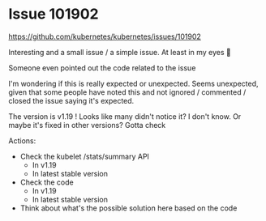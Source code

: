# Issue 101902

https://github.com/kubernetes/kubernetes/issues/101902

Interesting and a small issue / a simple issue. At least in my eyes 🙈

Someone even pointed out the code related to the issue

I'm wondering if this is really expected or unexpected. Seems unexpected, given that some people have noted this and not ignored / commented / closed the issue saying it's expected.

The version is v1.19 ! Looks like many didn't notice it? I don't know. Or maybe it's fixed in other versions? Gotta check

Actions:
- Check the kubelet /stats/summary API
    - In v1.19
    - In latest stable version
- Check the code
    - In v1.19
    - In latest stable version
- Think about what's the possible solution here based on the code
